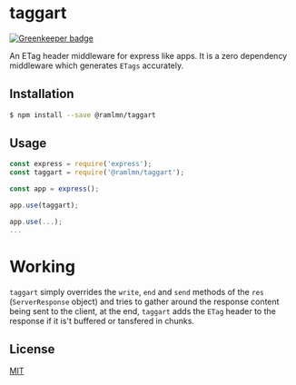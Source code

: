 # taggart

[![Greenkeeper badge](https://badges.greenkeeper.io/ramlmn/taggart.svg)](https://greenkeeper.io/)

An ETag header middleware for express like apps. It is a zero dependency
middleware which generates `ETags` accurately.

## Installation

``` bash
$ npm install --save @ramlmn/taggart
```

## Usage

``` js
const express = require('express');
const taggart = require('@ramlmn/taggart');

const app = express();

app.use(taggart);

app.use(...);
...
```

# Working

`taggart` simply overrides the `write`, `end` and `send` methods of the `res`
(`ServerResponse` object) and tries to gather around the response content
being sent to the client, at the end, `taggart` adds the `ETag` header to the
response if it is't buffered or tansfered in chunks.

## License
[MIT](LICENSE)
